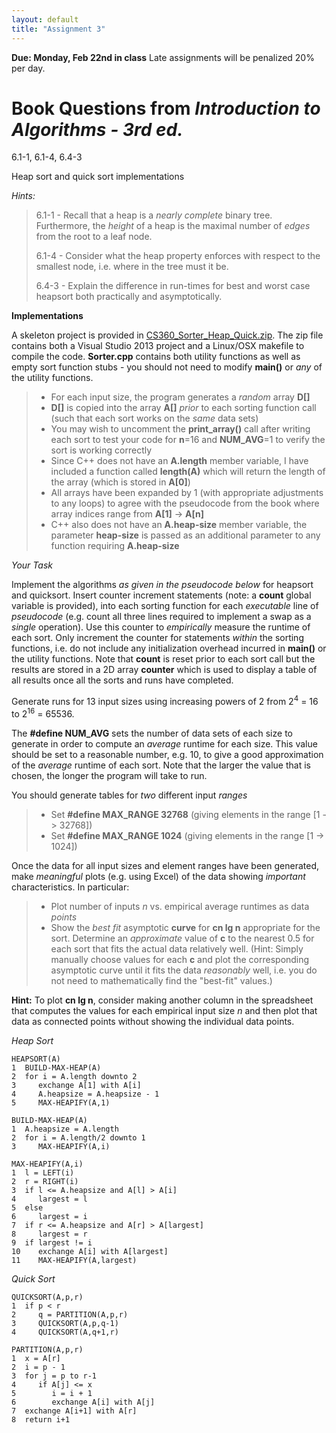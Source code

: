 ```yaml
---
layout: default
title: "Assignment 3"
---
```


**Due: Monday, Feb 22nd in class** Late assignments will be penalized 20\% per day.

Book Questions from *Introduction to Algorithms - 3rd ed.*
==========================================================

6.1-1, 6.1-4, 6.4-3

Heap sort and quick sort implementations

*Hints:*

> 6.1-1 - Recall that a heap is a *nearly complete* binary tree. Furthermore, the *height* of a heap is the maximal number of *edges* from the root to a leaf node.
>
> 6.1-4 - Consider what the heap property enforces with respect to the smallest node, i.e. where in the tree must it be.
>
> 6.4-3 - Explain the difference in run-times for best and worst case heapsort both practically and asymptotically.

**Implementations**

A skeleton project is provided in [CS360\_Sorter\_Heap\_Quick.zip](../assign/src/CS360_Sorter_Heap_Quick.zip). The zip file contains both a Visual Studio 2013 project and a Linux/OSX makefile to compile the code. **Sorter.cpp** contains both utility functions as well as empty sort function stubs - you should not need to modify **main()** or *any* of the utility functions.

> -   For each input size, the program generates a *random* array **D[]**
> -   **D[]** is copied into the array **A[]** *prior* to each sorting function call (such that each sort works on the *same* data sets)
> -   You may wish to uncomment the **print_array()** call after writing each sort to test your code for **n**=16 and **NUM_AVG**=1 to verify the sort is working correctly
> -   Since C++ does not have an **A.length** member variable, I have included a function called **length(A)** which will return the length of the array (which is stored in **A[0]**)
> -   All arrays have been expanded by 1 (with appropriate adjustments to any loops) to agree with the pseudocode from the book where array indices range from **A[1]** -\> **A[n]**
> -   C++ also does not have an **A.heap-size** member variable, the parameter **heap-size** is passed as an additional parameter to any function requiring **A.heap-size**
	
*Your Task*
	
Implement the algorithms *as given in the pseudocode below* for heapsort and quicksort. Insert counter increment statements (note: a **count** global variable is provided), into each sorting function for each *executable* line of *pseudocode* (e.g. count all three lines required to implement a swap as a *single* operation). Use this counter to *empirically* measure the runtime of each sort. Only increment the counter for statements *within* the sorting functions, i.e. do not include any initialization overhead incurred in **main()** or the utility functions. Note that **count** is reset prior to each sort call but the results are stored in a 2D array **counter** which is used to display a table of all results once all the sorts and runs have completed.

Generate runs for 13 input sizes using increasing powers of 2 from 2<sup>4</sup> = 16 to 2<sup>16</sup> = 65536.

The **\#define NUM\_AVG** sets the number of data sets of each size to generate in order to compute an *average* runtime for each size. This value should be set to a reasonable number, e.g. 10, to give a good approximation of the *average* runtime of each sort. Note that the larger the value that is chosen, the longer the program will take to run.

You should generate tables for *two* different input *ranges*

> -   Set **#define MAX_RANGE 32768** (giving elements in the range [1 -> 32768])
> -   Set **#define MAX_RANGE 1024** (giving elements in the range [1 -> 1024])

Once the data for all input sizes and element ranges have been generated, make *meaningful* plots (e.g. using Excel) of the data showing *important* characteristics. In particular:

> -   Plot number of inputs *n* vs. empirical average runtimes as data *points*
> -   Show the *best fit* asymptotic **curve** for **cn lg n** appropriate for the sort. Determine an *approximate* value of **c** to the nearest 0.5 for each sort that fits the actual data relatively well. (Hint: Simply manually choose values for each **c** and plot the corresponding asymptotic curve until it fits the data *reasonably* well, i.e. you do not need to mathematically find the "best-fit" values.)

**Hint:** To plot **cn lg n**, consider making another column in the spreadsheet that computes the values for each empirical input size *n* and then plot that data as connected points without showing the individual data points.

*Heap Sort*

	HEAPSORT(A)
	1  BUILD-MAX-HEAP(A)
	2  for i = A.length downto 2
	3     exchange A[1] with A[i]
	4     A.heapsize = A.heapsize - 1
	5     MAX-HEAPIFY(A,1)

	BUILD-MAX-HEAP(A)
	1  A.heapsize = A.length
	2  for i = A.length/2 downto 1
	3     MAX-HEAPIFY(A,i)

	MAX-HEAPIFY(A,i)
	1  l = LEFT(i)
	2  r = RIGHT(i)
	3  if l <= A.heapsize and A[l] > A[i]
	4     largest = l
	5  else
	6     largest = i
	7  if r <= A.heapsize and A[r] > A[largest]
	8     largest = r
	9  if largest != i
	10    exchange A[i] with A[largest]
	11    MAX-HEAPIFY(A,largest)
	
*Quick Sort*

	QUICKSORT(A,p,r)
	1  if p < r
	2     q = PARTITION(A,p,r)
	3     QUICKSORT(A,p,q-1)
	4     QUICKSORT(A,q+1,r)
	
	PARTITION(A,p,r)
	1  x = A[r]
	2  i = p - 1
	3  for j = p to r-1
	4     if A[j] <= x
	5        i = i + 1
	6        exchange A[i] with A[j]
	7  exchange A[i+1] with A[r]
	8  return i+1
